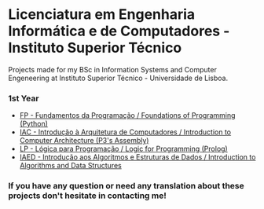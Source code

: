 # Licenciatura em Engenharia Informática e de Computadores - Instituto Superior Técnico

Projects made for my BSc in Information Systems and Computer Engeneering at Instituto Superior Técnico - Universidade de Lisboa.

### 1st Year

* [FP - Fundamentos da Programação / Foundations of Programming (Python)](1st_Year/FP)
* [IAC - Introdução à Arquitetura de Computadores / Introduction to Computer Architecture (P3's Assembly)](1st_Year/IAC)
* [LP - Lógica para Programação / Logic for Programming (Prolog)](1st_Year/LP)
* [IAED - Introdução aos Algoritmos e Estruturas de Dados / Introduction to Algorithms and Data Structures](1st_Year/IAED)



### If you have any question or need any translation about these projects don't hesitate in contacting me!
